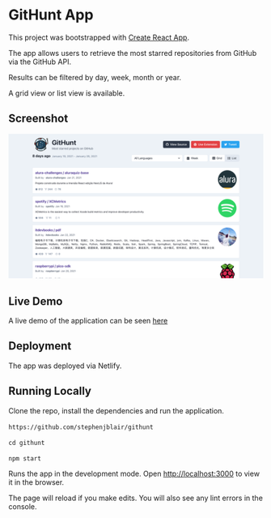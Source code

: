 # GitHunt App

This project was bootstrapped with [Create React App](https://github.com/facebook/create-react-app).

The app allows users to retrieve the most starred repositories from GitHub via the GitHub API.

Results can be filtered by day, week, month or year.

A grid view or list view is available.

## Screenshot

![Home Page](./src/img/githunt.png)

## Live Demo

A live demo of the application can be seen [here](https://githunt-app.netlify.app)

## Deployment

The app was deployed via Netlify.

## Running Locally

Clone the repo, install the dependencies and run the application.

`https://github.com/stephenjblair/githunt`

`cd githunt`

`npm start`

Runs the app in the development mode.
Open [http://localhost:3000](http://localhost:3000) to view it in the browser.

The page will reload if you make edits.
You will also see any lint errors in the console.
